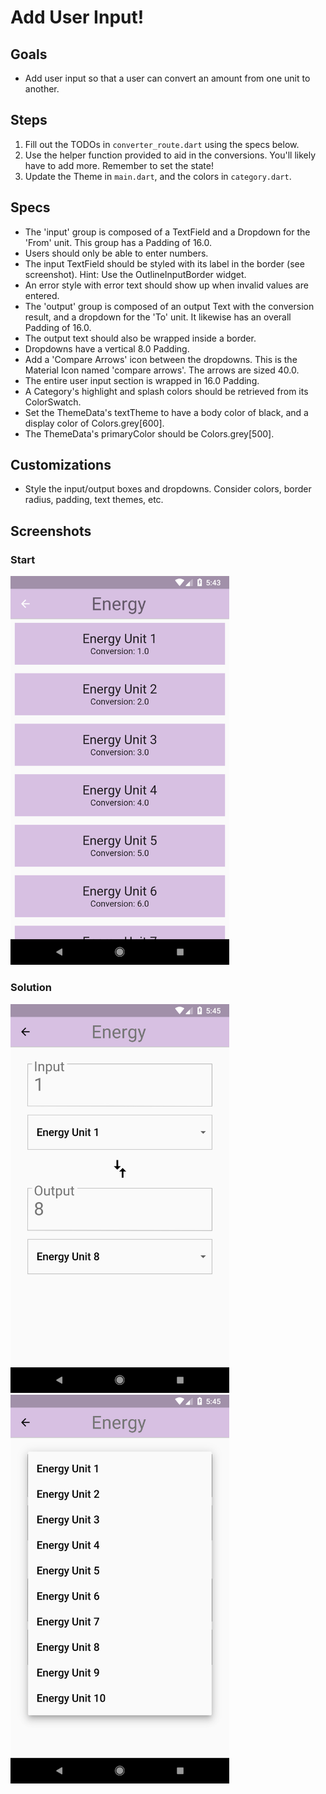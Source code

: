 # Add User Input!

## Goals
- Add user input so that a user can convert an amount from one unit to another.

## Steps
 1. Fill out the TODOs in `converter_route.dart` using the specs below.
 2. Use the helper function provided to aid in the conversions. You'll likely have to add more. Remember to set the state!
 3. Update the Theme in `main.dart`, and the colors in `category.dart`.

## Specs
 - The 'input' group is composed of a TextField and a Dropdown for the 'From' unit. This group has a Padding of 16.0.
 - Users should only be able to enter numbers.
 - The input TextField should be styled with its label in the border (see screenshot). Hint: Use the OutlineInputBorder widget.
 - An error style with error text should show up when invalid values are entered.
 - The 'output' group is composed of an output Text with the conversion result, and a dropdown for the 'To' unit. It likewise has an overall Padding of 16.0.
 - The output text should also be wrapped inside a border.
 - Dropdowns have a vertical 8.0 Padding.
 - Add a 'Compare Arrows' icon between the dropdowns. This is the Material Icon named 'compare arrows'. The arrows are sized 40.0.
 - The entire user input section is wrapped in 16.0 Padding.
 - A Category's highlight and splash colors should be retrieved from its ColorSwatch.
 - Set the ThemeData's textTheme to have a body color of black, and a display color of Colors.grey[600].
 - The ThemeData's primaryColor should be Colors.grey[500].

## Customizations
 - Style the input/output boxes and dropdowns. Consider colors, border radius, padding, text themes, etc.

## Screenshots

### Start
<img src='../../screenshots/06_input.png' width='350'>

### Solution
<img src='../../screenshots/06_input_2.png' width='350'><img src='../../screenshots/06_input_3.png' width='350'>
